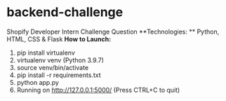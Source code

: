 # backend-challenge
Shopify Developer Intern Challenge Question
**Technologies: ** 
Python, HTML, CSS & Flask
**How to Launch:**
1. pip install virtualenv
2. virtualenv venv (Python 3.9.7)
3. source venv/bin/activate
4. pip install -r requirements.txt
5. python app.py 
6. Running on http://127.0.0.1:5000/ (Press CTRL+C to quit)
